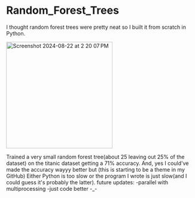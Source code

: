 # Random_Forest_Trees
I thought random forest trees were pretty neat so I built it from scratch in Python. 


<img width="284" alt="Screenshot 2024-08-22 at 2 20 07 PM" src="https://github.com/user-attachments/assets/111c58f7-729d-4aae-b470-4f402a18deb8">


Trained a very small random forest tree(about 25 leaving out 25% of the dataset) on the titanic dataset getting a 71% accuracy. And, yes I could've made the accuracy wayyy better but 
(this is starting to be a theme in my GitHub) Either Python is too slow or the program I wrote is just slow(and I could guess it's probably the latter). 
  future updates: 
      -parallel with multiprocessing
      -just code better -_- 
